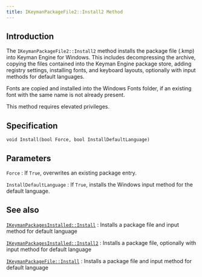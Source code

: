 ```yaml
---
title: IKeymanPackageFile2::Install2 Method
---
```


## Introduction

The `IKeymanPackageFile2::Install2` method installs the package file
(.kmp) into Keyman Engine for Windows. This includes decompressing the
archive, copying the files contained into the Keyman Engine package
store, adding registry settings, installing fonts, and keyboard layouts,
optionally with input methods for default languages.

Fonts are copied and installed into the Windows Fonts folder, if an
existing font with the same name is not already present.

This method requires elevated privileges.

## Specification

``` clike
void Install(bool Force, bool InstallDefaultLanguage)
```

## Parameters

`Force`
:   If `True`, overwrites an existing package entry.

`InstallDefaultLanguage`
:   If `True`, installs the Windows input method for the default
    language.

## See also

[`IKeymanPackagesInstalled::Install`](../IKeymanPackagesInstalled/Install)
:   Installs a package file and input method for default language

[`IKeymanPackagesInstalled::Install2`](../IKeymanPackagesInstalled2/Install2)
:   Installs a package file, optionally with input method for default
    language

[`IKeymanPackageFile::Install`](../IKeymanPackageFile/Install)
:   Installs a package file and input method for default language
